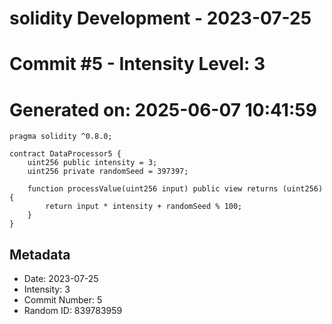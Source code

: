 ﻿# solidity Development - 2023-07-25
# Commit #5 - Intensity Level: 3
# Generated on: 2025-06-07 10:41:59
```solidity
pragma solidity ^0.8.0;

contract DataProcessor5 {
    uint256 public intensity = 3;
    uint256 private randomSeed = 397397;

    function processValue(uint256 input) public view returns (uint256) {
        return input * intensity + randomSeed % 100;
    }
}
```
## Metadata
- Date: 2023-07-25
- Intensity: 3
- Commit Number: 5
- Random ID: 839783959
